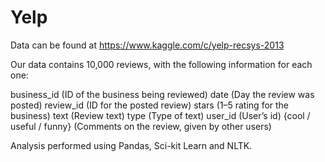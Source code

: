 # Yelp

Data can be found at https://www.kaggle.com/c/yelp-recsys-2013


Our data contains 10,000 reviews, with the following information for each one:

business_id (ID of the business being reviewed)
date (Day the review was posted)
review_id (ID for the posted review)
stars (1–5 rating for the business)
text (Review text)
type (Type of text)
user_id (User’s id)
{cool / useful / funny} (Comments on the review, given by other users)

Analysis performed using Pandas, Sci-kit Learn and NLTK.
